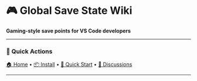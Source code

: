 # 🎮 Global Save State Wiki

**Gaming-style save points for VS Code developers**

---

### 🚀 Quick Actions
[🏠 Home](Home) • [📦 Install](https://marketplace.visualstudio.com/items?itemName=VKrishna04.global-save-state) • [📖 Quick Start](Quick-Start-Tutorial) • [💬 Discussions](https://github.com/Life-Experimentalist/Global-Save-State/discussions)

---
